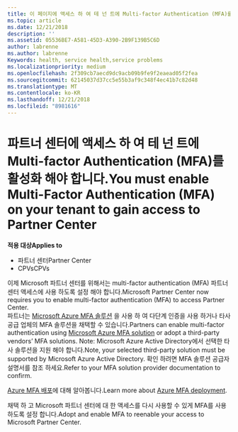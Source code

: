 ```yaml
---
title: 이 페이지에 액세스 하 여 테 넌 트에 Multi-factor Authentication (MFA)를 사용 해야 | 파트너 센터
ms.topic: article
ms.date: 12/21/2018
description: ''
ms.assetid: 05536BE7-A581-45D3-A390-2B9F139B5C6D
author: labrenne
ms.author: labrenne
Keywords: health, service health,service problems
ms.localizationpriority: medium
ms.openlocfilehash: 2f309cb7aecd9dc9acb09b9fe9f2eaead05f2fea
ms.sourcegitcommit: 62145037d37cc5e55b3af9c348f4ec41b7c82d48
ms.translationtype: MT
ms.contentlocale: ko-KR
ms.lasthandoff: 12/21/2018
ms.locfileid: "8981616"
---
```

# <a name="you-must-enable-multi-factor-authentication-mfa-on-your-tenant-to-gain-access-to-partner-center"></a><span data-ttu-id="22b7c-102">파트너 센터에 액세스 하 여 테 넌 트에 Multi-factor Authentication (MFA)를 활성화 해야 합니다.</span><span class="sxs-lookup"><span data-stu-id="22b7c-102">You must enable Multi-Factor Authentication (MFA) on your tenant to gain access to Partner Center</span></span>

**<span data-ttu-id="22b7c-103">적용 대상</span><span class="sxs-lookup"><span data-stu-id="22b7c-103">Applies to</span></span>**

- <span data-ttu-id="22b7c-104">파트너 센터</span><span class="sxs-lookup"><span data-stu-id="22b7c-104">Partner Center</span></span>
- <span data-ttu-id="22b7c-105">CPVs</span><span class="sxs-lookup"><span data-stu-id="22b7c-105">CPVs</span></span>

<span data-ttu-id="22b7c-106">이제 Microsoft 파트너 센터를 위해서는 multi-factor authentication (MFA) 파트너 센터 액세스에 사용 하도록 설정 해야 합니다.</span><span class="sxs-lookup"><span data-stu-id="22b7c-106">Microsoft Partner Center now requires you to enable multi-factor authentication (MFA) to access Partner Center.</span></span>  
<span data-ttu-id="22b7c-107">파트너는 [Microsoft Azure MFA 솔루션](https://docs.microsoft.com/en-us/azure/active-directory/authentication/concept-mfa-howitworks) 을 사용 하 여 다단계 인증을 사용 하거나 타사 공급 업체의 MFA 솔루션을 채택할 수 있습니다.</span><span class="sxs-lookup"><span data-stu-id="22b7c-107">Partners can enable multi-factor authentication using [Microsoft Azure MFA solution](https://docs.microsoft.com/en-us/azure/active-directory/authentication/concept-mfa-howitworks) or adopt a third-party vendors’ MFA solutions.</span></span> <span data-ttu-id="22b7c-108">Note: Microsoft Azure Active Directory에서 선택한 타사 솔루션을 지원 해야 합니다.</span><span class="sxs-lookup"><span data-stu-id="22b7c-108">Note, your selected third-party solution must be supported by Microsoft Azure Active Directory.</span></span> <span data-ttu-id="22b7c-109">확인 하려면 MFA 솔루션 공급자 설명서를 참조 하세요.</span><span class="sxs-lookup"><span data-stu-id="22b7c-109">Refer to your MFA solution provider documentation to confirm.</span></span> 

<span data-ttu-id="22b7c-110">[Azure MFA 배포](https://docs.microsoft.com/en-us/azure/active-directory/authentication/howto-mfa-getstarted)에 대해 알아봅니다.</span><span class="sxs-lookup"><span data-stu-id="22b7c-110">Learn more about [Azure MFA deployment](https://docs.microsoft.com/en-us/azure/active-directory/authentication/howto-mfa-getstarted).</span></span> 
 
<span data-ttu-id="22b7c-111">채택 하 고 Microsoft 파트너 센터에 대 한 액세스를 다시 사용할 수 있게 MFA를 사용 하도록 설정 합니다.</span><span class="sxs-lookup"><span data-stu-id="22b7c-111">Adopt and enable MFA to reenable your access to Microsoft Partner Center.</span></span> 
